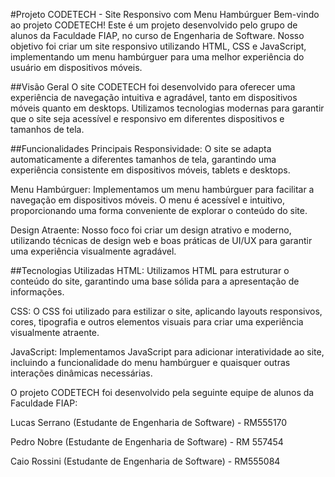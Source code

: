 #Projeto CODETECH - Site Responsivo com Menu Hambúrguer
Bem-vindo ao projeto CODETECH! Este é um projeto desenvolvido pelo grupo de alunos da Faculdade FIAP, no curso de Engenharia de Software. Nosso objetivo foi criar um site responsivo utilizando HTML, CSS e JavaScript, implementando um menu hambúrguer para uma melhor experiência do usuário em dispositivos móveis.

##Visão Geral
O site CODETECH foi desenvolvido para oferecer uma experiência de navegação intuitiva e agradável, tanto em dispositivos móveis quanto em desktops. Utilizamos tecnologias modernas para garantir que o site seja acessível e responsivo em diferentes dispositivos e tamanhos de tela.

##Funcionalidades Principais
Responsividade: O site se adapta automaticamente a diferentes tamanhos de tela, garantindo uma experiência consistente em dispositivos móveis, tablets e desktops.

Menu Hambúrguer: Implementamos um menu hambúrguer para facilitar a navegação em dispositivos móveis. O menu é acessível e intuitivo, proporcionando uma forma conveniente de explorar o conteúdo do site.

Design Atraente: Nosso foco foi criar um design atrativo e moderno, utilizando técnicas de design web e boas práticas de UI/UX para garantir uma experiência visualmente agradável.

##Tecnologias Utilizadas
HTML: Utilizamos HTML para estruturar o conteúdo do site, garantindo uma base sólida para a apresentação de informações.

CSS: O CSS foi utilizado para estilizar o site, aplicando layouts responsivos, cores, tipografia e outros elementos visuais para criar uma experiência visualmente atraente.

JavaScript: Implementamos JavaScript para adicionar interatividade ao site, incluindo a funcionalidade do menu hambúrguer e quaisquer outras interações dinâmicas necessárias.

O projeto CODETECH foi desenvolvido pela seguinte equipe de alunos da Faculdade FIAP:

Lucas Serrano (Estudante de Engenharia de Software) - RM555170

Pedro Nobre (Estudante de Engenharia de Software) - RM 557454

Caio Rossini (Estudante de Engenharia de Software) - RM555084




